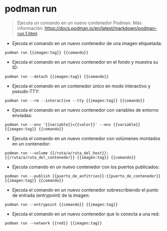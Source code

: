 # podman run

> Ejecuta un comando en un nuevo contenedor Podman.
> Más información: <https://docs.podman.io/en/latest/markdown/podman-run.1.html>.

- Ejecuta el comando en un nuevo contenedor de una imagen etiquetada:

`podman run {{imagen:tag}} {{comando}}`

- Ejecuta el comando en un nuevo contenedor en el fondo y muestra su ID:

`podman run --detach {{imagen:tag}} {{comando}}`

- Ejecuta el comando en un contenedor único en modo interactivo y pseudo-TTY:

`podman run --rm --interactive --tty {{imagen:tag}} {{comando}}`

- Ejecuta el comando en un nuevo contenedor con variables de entorno enviadas:

`podman run --env '{{variable}}={{valor}}' --env {{variable}} {{imagen:tag}} {{comando}}`

- Ejecuta el comando en un nuevo contenedor con volúmenes montados en un contenedor:

`podman run --volume {{/ruta/a/ruta_del_host}}:{{/ruta/a/ruta_del_contenedor}} {{imagen:tag}} {{comando}}`

- Ejecuta comando en un nuevo contenedor con los puertos publicados:

`podman run --publish {{puerto_de_anfitrion}}:{{puerto_de_contenedor}} {{imagen:tag}} {{comando}}`

- Ejecuta el comando en un nuevo contenedor sobrescribiendo el punto de entrada (entrypoint) de la imagen:

`podman run --entrypoint {{comando}} {{imagen:tag}}`

- Ejecuta el comando en un nuevo contenedor que lo conecta a una red:

`podman run --network {{red}} {{imagen:tag}}`
